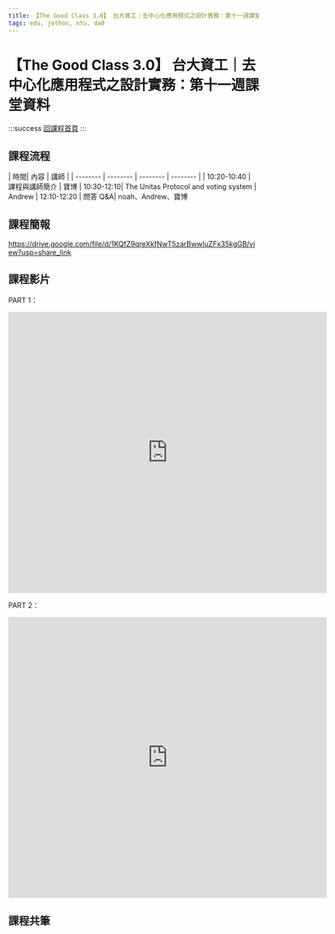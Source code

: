 ```yaml
---
title: 【The Good Class 3.0】 台大資工｜去中心化應用程式之設計實務：第十一週課堂資料
tags: edu, jothon, ntu, da0
---
```


# 【The Good Class 3.0】 台大資工｜去中心化應用程式之設計實務：第十一週課堂資料
:::success
[回課程首頁](https://g0v.hackmd.io/@jothon/ntuweb3)
:::

## 課程流程
| 時間| 內容 | 講師 |
| -------- | -------- | -------- | -------- |
| 10:20-10:40   | 課程與講師簡介 | 寶博
| 10:30-12:10| The Unitas Protocol and voting system | Andrew
| 12:10-12:20   | 問答 Q&A| noah、Andrew、寶博


## 課程簡報
https://drive.google.com/file/d/1KQfZ9qreXkfNwT5zarBwwIuZFx35kgGB/view?usp=share_link

## 課程影片
PART 1：
<iframe src="https://player.vimeo.com/video/823216478?h=715fb29876" width="640" height="564" frameborder="0" allow="autoplay; fullscreen" allowfullscreen></iframe>

PART 2：
<iframe src="https://player.vimeo.com/video/823227109?h=794ce686f2" width="640" height="564" frameborder="0" allow="autoplay; fullscreen" allowfullscreen></iframe>

## 課程共筆


